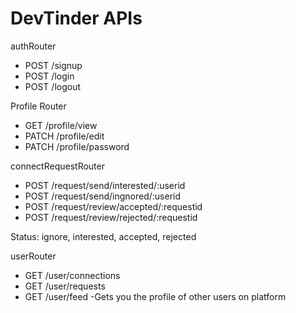 # DevTinder APIs

authRouter
- POST /signup
- POST /login
- POST /logout

Profile Router
- GET /profile/view
- PATCH /profile/edit
- PATCH /profile/password

connectRequestRouter
- POST /request/send/interested/:userid
- POST /request/send/ingnored/:userid
- POST /request/review/accepted/:requestid
- POST /request/review/rejected/:requestid

Status: ignore, interested, accepted, rejected

userRouter
- GET /user/connections
- GET /user/requests
- GET /user/feed -Gets you the profile of other users on platform